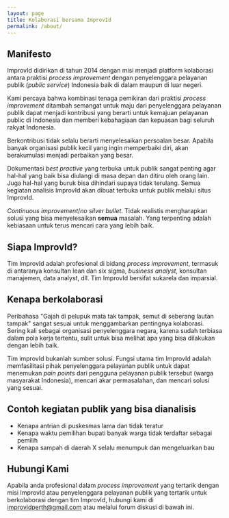 ```yaml
---
layout: page
title: Kolaborasi bersama ImprovId
permalink: /about/
---
```


## Manifesto
ImprovId didirikan di tahun 2014 dengan misi menjadi platform kolaborasi antara praktisi _process improvement_ dengan penyelenggara pelayanan publik (_public service_) Indonesia baik di dalam maupun di luar negeri.

Kami percaya bahwa kombinasi tenaga pemikiran dari praktisi _process improvement_ ditambah semangat untuk maju dari penyelenggara pelayanan publik dapat menjadi kontribusi yang berarti untuk kemajuan pelayanan public di Indonesia dan memberi kebahagiaan dan kepuasan bagi seluruh rakyat Indonesia.

Berkontribusi tidak selalu berarti menyelesaikan persoalan besar. Apabila banyak organisasi publik kecil yang ingin memperbaiki diri, akan berakumulasi menjadi perbaikan yang besar.

Dokumentasi _best practive_ yang terbuka untuk publik sangat penting agar hal-hal yang baik bisa diulangi di masa depan dan ditiru oleh orang lain. Juga hal-hal yang buruk bisa dihindari supaya tidak terulang. Semua kegiatan analisis ImprovId akan dibuat terbuka untuk publik melalui situs ImprovId. 

_Continuous improvement_/_no silver bullet_. Tidak realistis mengharapkan solusi yang bisa menyelesaikan **semua** masalah. Yang terpenting adalah kebiasaan untuk terus mencari cara yang lebih baik.

## Siapa ImprovId?
Tim ImprovId adalah profesional di bidang _process improvement_, termasuk di antaranya konsultan lean dan six sigma, _business analyst_, konsultan manajemen, data analyst, dll. Tim ImprovId bersifat sukarela dan imparsial.

## Kenapa berkolaborasi
Peribahasa "Gajah di pelupuk mata tak tampak, semut di seberang lautan tampak" sangat sesuai untuk menggambarkan pentingnya kolaborasi. Sering kali sebagai organisasi penyelenggara negara, karena sudah terbiasa dalam pola kerja tertentu, sulit untuk bisa melihat apa yang bisa dilakukan dengan lebih baik.

Tim improvId bukanlah sumber solusi. Fungsi utama tim ImprovId adalah memfasilitasi pihak penyelenggara pelayanan publik untuk dapat menemukan _pain points_ dari pengguna pelayanan publik tersebut (warga masyarakat Indonesia), mencari akar permasalahan, dan mencari solusi yang sesuai. 

## Contoh kegiatan publik yang bisa dianalisis
* Kenapa antrian di puskesmas lama dan tidak teratur
* Kenapa waktu pemilihan bupati banyak warga tidak terdaftar sebagai pemilih
* Kenapa sampah di daerah X selalu menumpuk dan mengeluarkan bau


## Hubungi Kami
Apabila anda profesional dalam _process improvement_ yang tertarik dengan misi ImprovId atau penyelenggara pelayanan publik yang tertarik untuk berkolaborasi dengan tim ImprovId, hubungi kami di [improvidperth@gmail.com](mailto:improvidperth@gmail.com) atau melalui forum diskusi di bawah ini.
